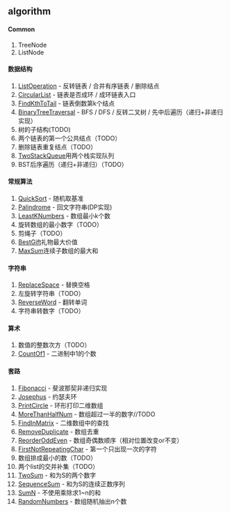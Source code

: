 ## algorithm

#### Common
1. TreeNode
2. ListNode

#### 数据结构
1. [ListOperation](https://github.com/jeremylsh/algorithm/blob/master/src/dataStructure/ListOperation.java) - 反转链表 / 合并有序链表 / 删除结点
2. [CircularList](https://github.com/jeremylsh/algorithm/blob/master/src/dataStructure/CircularList.java) - 链表是否成环 / 成环链表入口
3. [FindKthToTail](https://github.com/jeremylsh/algorithm/blob/master/src/dataStructure/FindKthToTail.java) - 链表倒数第k个结点
4. [BinaryTreeTraversal](https://github.com/jeremylsh/algorithm/blob/master/src/dataStructure/BinaryTreeTraversal.java) - BFS / DFS / 反转二叉树 / 先中后遍历（递归+非递归实现）
5. 树的子结构(TODO)
6. 两个链表的第一个公共结点（TODO） 
8. 删除链表重复结点（TODO） 
9. [TwoStackQueue](https://github.com/jeremylsh/algorithm/blob/master/src/dataStructure/TwoStackQueue.java)用两个栈实现队列
10. BST后序遍历（递归+非递归）（TODO） 

#### 常规算法
1. [QuickSort](https://github.com/jeremylsh/algorithm/blob/master/src/standard/QuickSort.java) - 随机取基准
2. [Palindrome](https://github.com/jeremylsh/algorithm/blob/master/src/standard/Palindrome.java) - 回文字符串(DP实现)
3. [LeastKNumbers](https://github.com/jeremylsh/algorithm/blob/master/src/standard/LeastKNumbers.java) - 数组最小k个数
4. 旋转数组的最小数字（TODO）
5. 剪绳子（TODO）
6. [BestGift](https://github.com/jeremylsh/algorithm/blob/master/src/standard/BestGift.java)礼物最大价值
7. [MaxSum](https://github.com/jeremylsh/algorithm/blob/master/src/skill/MaxSum.java)连续子数组的最大和

#### 字符串
1. [ReplaceSpace](https://github.com/jeremylsh/algorithm/blob/master/src/string/ReplaceSpace.java) - 替换空格
2. 左旋转字符串（TODO）
3. [ReverseWord](https://github.com/jeremylsh/algorithm/blob/master/src/string/ReverseWord.java) - 翻转单词
4. 字符串转数字（TODO）

#### 算术
1. 数值的整数次方（TODO）
2. [CountOf1](https://github.com/jeremylsh/algorithm/blob/master/src/math/CountOf1.java) - 二进制中1的个数

#### 套路
1. [Fibonacci](https://github.com/jeremylsh/algorithm/blob/master/src/skill/Fibonacci.java) - 斐波那契非递归实现
2. [Josephus](https://github.com/jeremylsh/algorithm/blob/master/src/skill/Josephus.java) - 约瑟夫环
3. [PrintCircle](https://github.com/jeremylsh/algorithm/blob/master/src/skill/PrintCircle.java) - 环形打印二维数组
4. [MoreThanHalfNum](https://github.com/jeremylsh/algorithm/blob/master/src/skill/MoreThanHalfNum.java) - 数组超过一半的数字//TODO
5. [FindInMatrix](https://github.com/jeremylsh/algorithm/blob/master/src/skill/FindInMatrix.java) - 二维数组中的查找
6. [RemoveDuplicate](https://github.com/jeremylsh/algorithm/blob/master/src/skill/RemoveDuplicate.java) - 数组去重
7. [ReorderOddEven](https://github.com/jeremylsh/algorithm/blob/master/src/skill/ReorderOddEven.java) - 数组奇偶数顺序（相对位置改变or不变）
8. [FirstNotRepeatingChar](https://github.com/jeremylsh/algorithm/blob/master/src/skill/FirstNotRepeatingChar.java) - 第一个只出现一次的字符
9. 数组排成最小的数（TODO）
10. 两个list的交并补集（TODO）
11. [TwoSum](https://github.com/jeremylsh/algorithm/blob/master/src/skill/TwoSum.java) - 和为S的两个数字
12. [SequenceSum](https://github.com/jeremylsh/algorithm/blob/master/src/skill/SequenceSum.java) - 和为S的连续正数序列
13. [SumN](https://github.com/jeremylsh/algorithm/blob/master/src/skill/SumN.java) - 不使用乘除求1~n的和
14. [RandomNumbers](https://github.com/jeremylsh/algorithm/blob/master/src/skill/RandomNumbers.java) - 数组随机抽出n个数